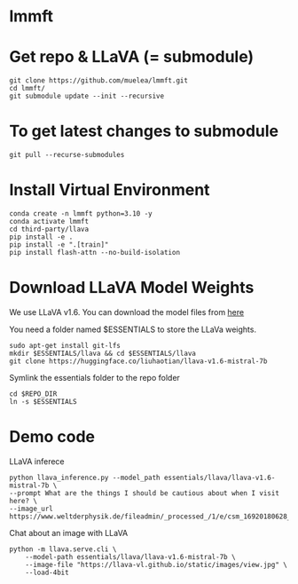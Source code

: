 # lmmft

# Get repo & LLaVA (= submodule)
```
git clone https://github.com/muelea/lmmft.git
cd lmmft/
git submodule update --init --recursive
```

# To get latest changes to submodule
```
git pull --recurse-submodules
```


# Install Virtual Environment
```
conda create -n lmmft python=3.10 -y
conda activate lmmft
cd third-party/llava
pip install -e .
pip install -e ".[train]"
pip install flash-attn --no-build-isolation
```

# Download LLaVA Model Weights 
We use LLaVA v1.6. You can download the model files from [here](
https://huggingface.co/liuhaotian/llava-v1.6-mistral-7b?clone=true)


You need a folder named $ESSENTIALS to store the LLaVa weights.
```
sudo apt-get install git-lfs
mkdir $ESSENTIALS/llava && cd $ESSENTIALS/llava
git clone https://huggingface.co/liuhaotian/llava-v1.6-mistral-7b
```

Symlink the essentials folder to the repo folder
```
cd $REPO_DIR
ln -s $ESSENTIALS
```

# Demo code
LLaVA inferece 
```
python llava_inference.py --model_path essentials/llava/llava-v1.6-mistral-7b \
--prompt What are the things I should be cautious about when I visit here? \
--image_url https://www.weltderphysik.de/fileadmin/_processed_/1/e/csm_16920180628_Fuego_Thinkstock_6e2093c444.webp
```

Chat about an image with LLaVA 
```
python -m llava.serve.cli \
    --model-path essentials/llava/llava-v1.6-mistral-7b \
    --image-file "https://llava-vl.github.io/static/images/view.jpg" \
    --load-4bit
```